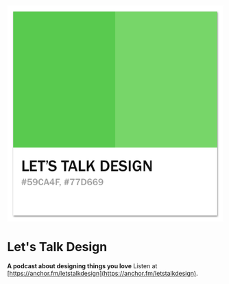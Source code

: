 ![Let's Talk Design Logo](img/logo.png)
# Let's Talk Design

**A podcast about designing things you love**
Listen at [https://anchor.fm/letstalkdesign](https://anchor.fm/letstalkdesign).


